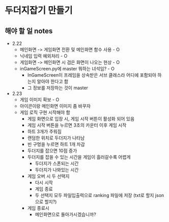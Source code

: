 # 두더지잡기 만들기

## 해야 할 일 notes
- 2.22
    - 메인화면 -> 게임화면 전환 및 메인화면 함수 사용 - O
    - 닉네임 입력 예외처리 - O
    - 게임화면 -> 메인화면 시 검은 화면이 나오는 현상 - O
    - inGameScreen.py에 master 뭐하는 녀석임? - O
        - InGameScreen이 프레임을 상속받은 서브 클래스라 어디에 포함되야 하는지 알아야 한다고 함
        - 그 정보를 저장하는 것이 master 
- 2.23
    - 게임 이미지 확보 - O
    - 아이콘이랑 메인화면 이미지 좀 바꾸자
    - 게임 로직 구현 시작해야 함
        - 게임 화면으로 입장 시, 게임 시작 버튼이 활성화 되어 있음
        - 게임 시작 버튼을 누르면 3초의 카운터 이후 게임 시작
        - 하트 3개가 주워짐
        - 랜덤한 위치로 두더지가 나타남
        - 빈 구멍을 누르면 하트 1개 차감
        - 두더지를 잡으면 10점 증가
        - 두더지를 잡을 수 있는 시간을 게임이 흘러갈수록 어렵게
            - 두더지가 스폰되는 시간
            - 두더지가 나와있는 시간
        - 게임 오버 시 두 선택지
            - 다시 시작
            - 게임 종료 
            - 두 선택지 모두 파일입출력으로 ranking 파일에 저장 (txt로 할지 json으로 할지?)
        - 게임 종료시 
            - 메인화면으로 돌아가시겠습니까?

